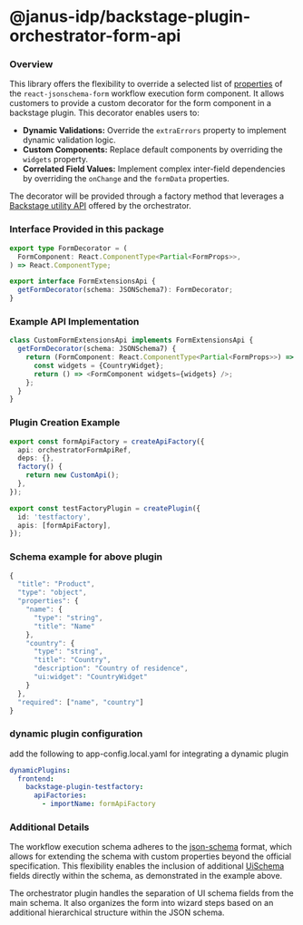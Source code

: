 # @janus-idp/backstage-plugin-orchestrator-form-api

### Overview

This library offers the flexibility to override a selected list of [properties](https://rjsf-team.github.io/react-jsonschema-form/docs/api-reference/form-props) of the `react-jsonschema-form` workflow execution form component. It allows customers to provide a custom decorator for the form component in a backstage plugin. This decorator enables users to:

- **Dynamic Validations:** Override the `extraErrors` property to implement dynamic validation logic.
- **Custom Components:** Replace default components by overriding the `widgets` property.
- **Correlated Field Values:** Implement complex inter-field dependencies by overriding the `onChange` and the `formData` properties.

The decorator will be provided through a factory method that leverages a [Backstage utility API](https://backstage.io/docs/api/utility-apis) offered by the orchestrator.

### Interface Provided in this package

```typescript
export type FormDecorator = (
  FormComponent: React.ComponentType<Partial<FormProps>>,
) => React.ComponentType;

export interface FormExtensionsApi {
  getFormDecorator(schema: JSONSchema7): FormDecorator;
}
```

### Example API Implementation

```typescript
class CustomFormExtensionsApi implements FormExtensionsApi {
  getFormDecorator(schema: JSONSchema7) {
    return (FormComponent: React.ComponentType<Partial<FormProps>>) => {
      const widgets = {CountryWidget};
      return () => <FormComponent widgets={widgets} />;
    };
  }
}
```

### Plugin Creation Example

```typescript
export const formApiFactory = createApiFactory({
  api: orchestratorFormApiRef,
  deps: {},
  factory() {
    return new CustomApi();
  },
});

export const testFactoryPlugin = createPlugin({
  id: 'testfactory',
  apis: [formApiFactory],
});
```

### Schema example for above plugin

```typescript
{
  "title": "Product",
  "type": "object",
  "properties": {
    "name": {
      "type": "string",
      "title": "Name"
    },
    "country": {
      "type": "string",
      "title": "Country",
      "description": "Country of residence",
      "ui:widget": "CountryWidget"
    }
  },
  "required": ["name", "country"]
}
```

### dynamic plugin configuration

add the following to app-config.local.yaml for integrating a dynamic plugin

```yaml
dynamicPlugins:
  frontend:
    backstage-plugin-testfactory:
      apiFactories:
        - importName: formApiFactory
```

### Additional Details

The workflow execution schema adheres to the [json-schema](https://json-schema.org/) format, which allows for extending the schema with custom properties beyond the official specification. This flexibility enables the inclusion of additional [UiSchema](https://rjsf-team.github.io/react-jsonschema-form/docs/api-reference/uiSchema/) fields directly within the schema, as demonstrated in the example above.

The orchestrator plugin handles the separation of UI schema fields from the main schema. It also organizes the form into wizard steps based on an additional hierarchical structure within the JSON schema.
